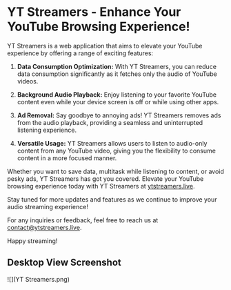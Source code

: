 # YT Streamers - Enhance Your YouTube Browsing Experience!

YT Streamers is a web application that aims to elevate your YouTube experience by offering a range of exciting features:

1. **Data Consumption Optimization:** With YT Streamers, you can reduce data consumption significantly as it fetches only the audio of YouTube videos.

2. **Background Audio Playback:** Enjoy listening to your favorite YouTube content even while your device screen is off or while using other apps.

3. **Ad Removal:** Say goodbye to annoying ads! YT Streamers removes ads from the audio playback, providing a seamless and uninterrupted listening experience.

4. **Versatile Usage:** YT Streamers allows users to listen to audio-only content from any YouTube video, giving you the flexibility to consume content in a more focused manner.

Whether you want to save data, multitask while listening to content, or avoid pesky ads, YT Streamers has got you covered. Elevate your YouTube browsing experience today with YT Streamers at [ytstreamers.live](https://ytstreamers.live).

Stay tuned for more updates and features as we continue to improve your audio streaming experience!

For any inquiries or feedback, feel free to reach us at [contact@ytstreamers.live](mailto:contact@ytstreamers.live).

Happy streaming!

## Desktop View Screenshot
![](YT Streamers.png)
